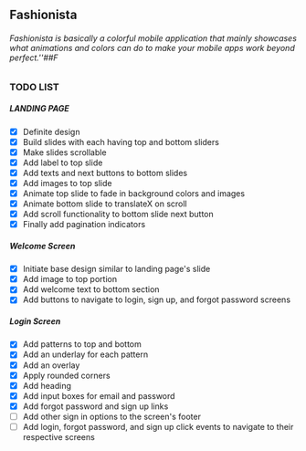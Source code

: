 ## Fashionista

###### Fashionista is basically a colorful mobile application that mainly showcases what animations and colors can do to make your mobile apps work beyond perfect.''##F

### TODO LIST
  ##### LANDING PAGE
  - [x] Definite design
  - [x] Build slides with each having top and bottom sliders
  - [x] Make slides scrollable
  - [x] Add label to top slide
  - [x] Add texts and next buttons to bottom slides
  - [x] Add images to top slide
  - [x] Animate top slide to fade in background colors and images
  - [x] Animate bottom slide to translateX on scroll
  - [x] Add scroll functionality to bottom slide next button
  - [x] Finally add pagination indicators

  ##### Welcome Screen
  - [x] Initiate base design similar to landing page's slide
  - [x] Add image to top portion
  - [x] Add welcome text to bottom section
  - [x] Add buttons to navigate to login, sign up, and forgot password screens

  ##### Login Screen
  - [x] Add patterns to top and bottom
  - [x] Add an underlay for each pattern
  - [x] Add an overlay
  - [x] Apply rounded corners
  - [x] Add heading
  - [x] Add input boxes for email and password
  - [x] Add forgot password and sign up links
  - [ ] Add other sign in options to the screen's footer
  - [ ] Add login, forgot password, and sign up click events to navigate to their respective screens
